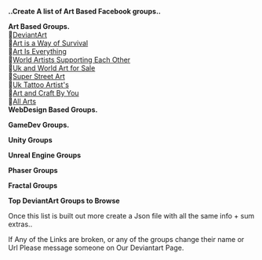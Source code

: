 **..Create A list of Art Based Facebook groups..**

**Art Based Groups.**<br>
🎱[DeviantArt](https://www.facebook.com/groups/artdev)<br>
🎱[Art is a Way of Survival](https://www.facebook.com/groups/1961654980714526)<br>
🎱[Art Is Everything](https://www.facebook.com/groups/artiseverything)<br>
🎱[World Artists Supporting Each Other](https://www.facebook.com/groups/WorldArtistsSupportingEachOther)<br>
🎱[Uk and World Art for Sale](https://www.facebook.com/groups/165297130482523)<br>
🎱[Super Street Art](https://www.facebook.com/groups/1716930901894427)<br>
🎱[Uk Tattoo Artist's](https://www.facebook.com/groups/1175369375831180)<br>
🎱[Art and Craft By You](https://www.facebook.com/groups/poojaart21)<br>
🎱[All Arts](https://www.facebook.com/groups/artisticamentefalando)<br>
**WebDesign Based Groups.**<br>

**GameDev Groups.**<br>

**Unity Groups**<br>

**Unreal Engine Groups**<br>

**Phaser Groups**<br>

**Fractal Groups**<br>

**Top DeviantArt Groups to Browse**<br>

Once this list is built out more create a Json file with all the same info + sum extras..<br>

If Any of the Links are broken, or any of the groups change their name or Url Please message someone on Our Deviantart Page.




